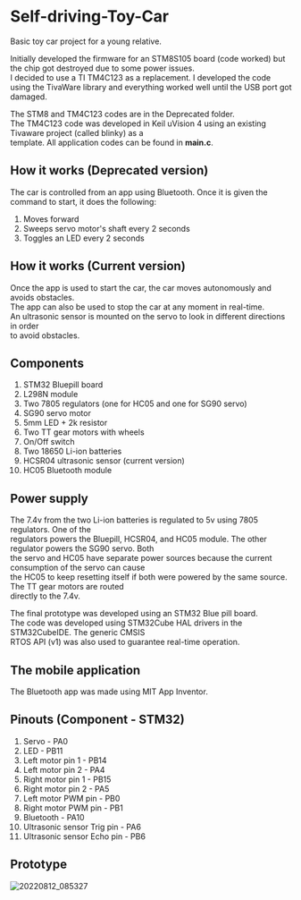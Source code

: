 # Self-driving-Toy-Car

Basic toy car project for a young relative.  

Initially developed the firmware for an STM8S105 board (code worked) but the chip got destroyed due to some power issues.  
I decided to use a TI TM4C123 as a replacement. I developed the code using the TivaWare library and everything worked well 
until the USB port got damaged.

The STM8 and TM4C123 codes are in the Deprecated folder.  
The TM4C123 code was developed in Keil uVision 4 using an existing Tivaware project (called blinky) as a  
template. All application codes can be found in **main.c**.  

## How it works (Deprecated version)  
The car is controlled from an app using Bluetooth. Once it is given the command to start, it does the following:  
1. Moves forward  
2. Sweeps servo motor's shaft every 2 seconds  
3. Toggles an LED every 2 seconds  

## How it works (Current version)  
Once the app is used to start the car, the car moves autonomously and avoids obstacles.  
The app can also be used to stop the car at any moment in real-time.  
An ultrasonic sensor is mounted on the servo to look in different directions in order  
to avoid obstacles.  

## Components  
1. STM32 Bluepill board  
2. L298N module  
3. Two 7805 regulators (one for HC05 and one for SG90 servo)  
4. SG90 servo motor  
5. 5mm LED + 2k resistor
6. Two TT gear motors with wheels   
7. On/Off switch  
8. Two 18650 Li-ion batteries  
9. HCSR04 ultrasonic sensor (current version)  
10. HC05 Bluetooth module  

## Power supply  
The 7.4v from the two Li-ion batteries is regulated to 5v using 7805 regulators. One of the  
regulators powers the Bluepill, HCSR04, and HC05 module. The other regulator powers the SG90 servo. Both   
the servo and HC05 have separate power sources because the current consumption of the servo can cause  
the HC05 to keep resetting itself if both were powered by the same source.  The TT gear motors are routed  
directly to the 7.4v.  

The final prototype was developed using an STM32 Blue pill board.  
The code was developed using STM32Cube HAL drivers in the STM32CubeIDE. The generic CMSIS  
RTOS API (v1) was also used to guarantee real-time operation.  

## The mobile application   
The Bluetooth app was made using MIT App Inventor.  

## Pinouts (Component - STM32)  
1. Servo - PA0    
2. LED - PB11   
3. Left motor pin 1 - PB14       
4. Left motor pin 2 - PA4     
5. Right motor pin 1 - PB15      
6. Right motor pin 2 - PA5    
7. Left motor PWM pin - PB0    
8. Right motor PWM pin - PB1    
9. Bluetooth - PA10    
10. Ultrasonic sensor Trig pin - PA6   
11. Ultrasonic sensor Echo pin - PB6    

## Prototype  
![20220812_085327](https://user-images.githubusercontent.com/46250887/192157650-8e8e15c8-9b4d-48ea-b3fd-8a9b424abe4f.jpg)




